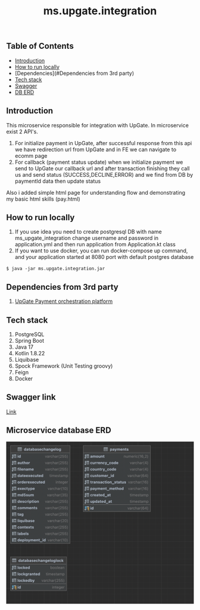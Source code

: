 <h1 align="center"> ms.upgate.integration </h1> <br>

## Table of Contents

- [Introduction](#Introduction)
- [How to run locally](#How-to-run-locally)
- [Dependencies](#Dependencies from 3rd party)
- [Tech stack](#Tech-stack)
- [Swagger](#Swagger-link)
- [DB ERD](#Microservice-database-ERD)

## Introduction

This microservice responsible for integration with UpGate. In microservice exist 2 API's.
1. For initialize payment in UpGate,
    after successful response from this api we have redirection url from UpGate and in FE we can navigate to ecomm page
2. For callback (payment status update) when we initialize payment we send to UpGate our callback url 
   and after transaction finishing they call us and send status (SUCCESS,DECLINE,ERROR) 
   and we find from DB by paymentId data then update status

Also i added simple html page for understanding flow and demonstrating my basic html skills (pay.html)

## How to run locally
1. If you use idea you need to create postgresql DB with name ms_upgate_integration
   change username and password in application.yml and then run application from Application.kt class
2. If you want to use docker, you can run docker-compose up command, and your application started at 8080 port with default postgres database

```shell script
$ java -jar ms.upgate.integration.jar 
```

## Dependencies from 3rd party

1. [UpGate Payment orchestration platform](https://upgate.redoc.ly/)

## Tech stack
1. PostgreSQL
2. Spring Boot
3. Java 17
4. Kotlin 1.8.22
5. Liquibase
6. Spock Framework (Unit Testing groovy)
7. Feign
8. Docker

## Swagger link
[Link](http://localhost:8080/swagger-ui.html#/)

## Microservice database ERD

![ms.upgate.integration](docs/db_scheme.png)

